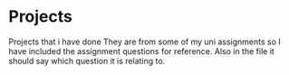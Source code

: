 # Projects
Projects that i have done
They are from some of my uni assignments so I have included the assignment questions for reference.
Also in the file it should say which question it is relating to.
